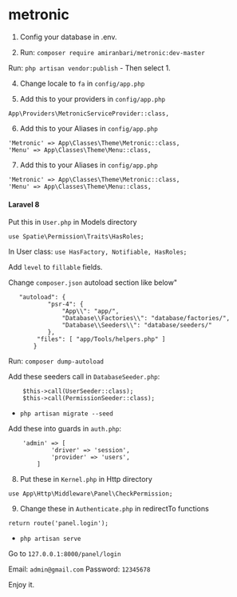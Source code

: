 # metronic

1) Config your database in .env.

2) Run:
`composer require amiranbari/metronic:dev-master`

Run: `php artisan vendor:publish` - Then select 1.
 
4) Change locale to `fa` in `config/app.php`
 
5) Add this to your providers in `config/app.php`
 
`App\Providers\MetronicServiceProvider::class,`
 
6) Add this to your Aliases in `config/app.php`

```
'Metronic' => App\Classes\Theme\Metronic::class,
'Menu' => App\Classes\Theme\Menu::class,
```

7) Add this to your Aliases in `config/app.php`

```
'Metronic' => App\Classes\Theme\Metronic::class,
'Menu' => App\Classes\Theme\Menu::class,
```
 
 #### Laravel 8
 Put this in `User.php` in Models directory
 
 `use Spatie\Permission\Traits\HasRoles;`
 
 In User class:
`use HasFactory, Notifiable, HasRoles;`

Add `level` to `fillable` fields.

Change `composer.json` autoload section like below"
```
   "autoload": {
           "psr-4": {
               "App\\": "app/",
               "Database\\Factories\\": "database/factories/",
               "Database\\Seeders\\": "database/seeders/"
           },
   		"files": [ "app/Tools/helpers.php" ]
       }   
 ```
 
 Run: `composer dump-autoload`
 
 Add these seeders call in `DatabaseSeeder.php`:
```
	$this->call(UserSeeder::class);
	$this->call(PermissionSeeder::class);
```

- `php artisan migrate --seed`

 Add these into guards in `auth.php`:
```
	'admin' => [
            'driver' => 'session',
            'provider' => 'users',
        ]
```
8) Put these in `Kernel.php` in Http directory

`use App\Http\Middleware\Panel\CheckPermission;`

9) Change these in `Authenticate.php` in redirectTo functions

`return route('panel.login');`

  
- `php artisan serve`

Go to `127.0.0.1:8000/panel/login`

Email: `admin@gmail.com`
Password: `12345678`

Enjoy it.

